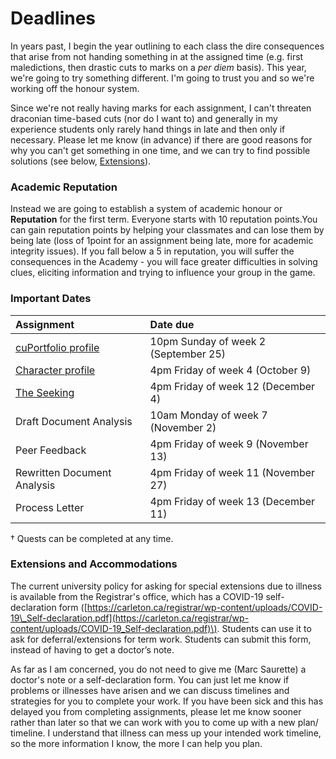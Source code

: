 # Deadlines

In years past, I begin the year outlining to each class the dire consequences that arise from not handing something in at the assigned time \(e.g. first maledictions, then drastic cuts to marks on a _per diem_ basis\). This year, we're going to try something different. I'm going to trust you and so we're working off the honour system. 

Since we're not really having marks for each assignment, I can't threaten draconian time-based cuts \(nor do I want to\) and generally in my experience students only rarely hand things in late  and then only if necessary. Please let me know \(in advance\) if there are good reasons for why you can't get something in one time, and we can try to find possible solutions \(see below, [Extensions](deadlines.md#extensions-and-accommodations)\).

### Academic Reputation

Instead we are going to establish a system of academic honour or **Reputation** for the first term. Everyone starts with 10 reputation points.You can gain reputation points by helping your classmates and can lose them by being late \(loss of 1point for an assignment being late, more for academic integrity issues\). If you fall below a 5 in reputation, you will suffer the consequences in the Academy - you will face greater difficulties in solving clues, eliciting information and trying to influence your group in the game. 

### Important Dates

| Assignment | Date due |
| :--- | :--- |
| [cuPortfolio profile](coursework/reflections/profile.md) | 10pm Sunday of week 2 \(September 25\) |
| [Character profile](coursework/reflections/character-profile.md) | 4pm Friday of week 4 \(October 9\) |
| [The Seeking](coursework/quests.md#the-seeking) | 4pm Friday of week 12 \(December 4\) |
| Draft Document Analysis | 10am Monday of week 7 \(November 2\) |
| Peer Feedback | 4pm Friday of week 9 \(November 13\) |
| Rewritten Document Analysis | 4pm Friday of week 11 \(November 27\) |
| Process Letter | 4pm Friday of week 13 \(December 11\) |

† Quests can be completed at any time. 

### Extensions and Accommodations

The current university policy for asking for special extensions due to illness is available from the Registrar's office, which has a COVID-19 self-declaration form \([https://carleton.ca/registrar/wp-content/uploads/COVID-19\_Self-declaration.pdf](https://carleton.ca/registrar/wp-content/uploads/COVID-19_Self-declaration.pdf)\). Students can use it to ask for deferral/extensions for term work.  Students can submit this form, instead of having to get a doctor’s note.

As far as I am concerned, you do not need to give me \(Marc Saurette\) a doctor's note or a self-declaration form. You can just let me know if problems or illnesses have arisen and we can discuss timelines and strategies for you to complete your work. If you have been sick and this has delayed you from completing assignments, please let me know sooner rather than later so that we can work with you to come up with a new plan/ timeline. I understand that illness can mess up your intended work timeline, so the more information I know, the more I can help you plan.



